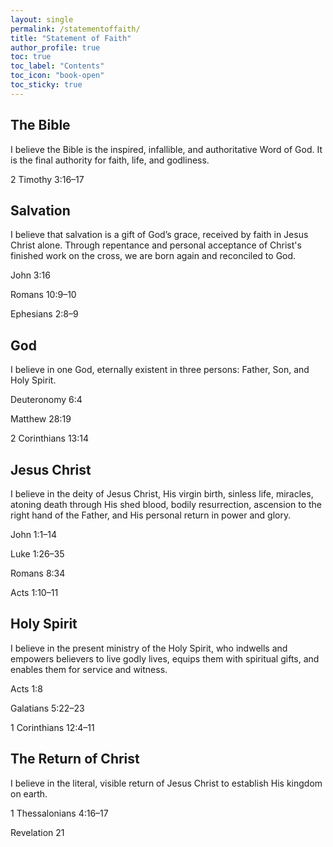 ```yaml
---
layout: single
permalink: /statementoffaith/
title: "Statement of Faith"
author_profile: true
toc: true
toc_label: "Contents"
toc_icon: "book-open"
toc_sticky: true
---
```


## The Bible
I believe the Bible is the inspired, infallible, and authoritative Word of God. It is the final authority for faith, life, and godliness.

2 Timothy 3:16–17

## Salvation
I believe that salvation is a gift of God’s grace, received by faith in Jesus Christ alone. Through repentance and personal acceptance of Christ's finished work on the cross, we are born again and reconciled to God.

John 3:16

Romans 10:9–10

Ephesians 2:8–9

## God
I believe in one God, eternally existent in three persons: Father, Son, and Holy Spirit.

Deuteronomy 6:4

Matthew 28:19

2 Corinthians 13:14

## Jesus Christ
I believe in the deity of Jesus Christ, His virgin birth, sinless life, miracles, atoning death through His shed blood, bodily resurrection, ascension to the right hand of the Father, and His personal return in power and glory.

John 1:1–14

Luke 1:26–35

Romans 8:34

Acts 1:10–11

## Holy Spirit
I believe in the present ministry of the Holy Spirit, who indwells and empowers believers to live godly lives, equips them with spiritual gifts, and enables them for service and witness.

Acts 1:8

Galatians 5:22–23

1 Corinthians 12:4–11

## The Return of Christ
I believe in the literal, visible return of Jesus Christ to establish His kingdom on earth.

1 Thessalonians 4:16–17

Revelation 21